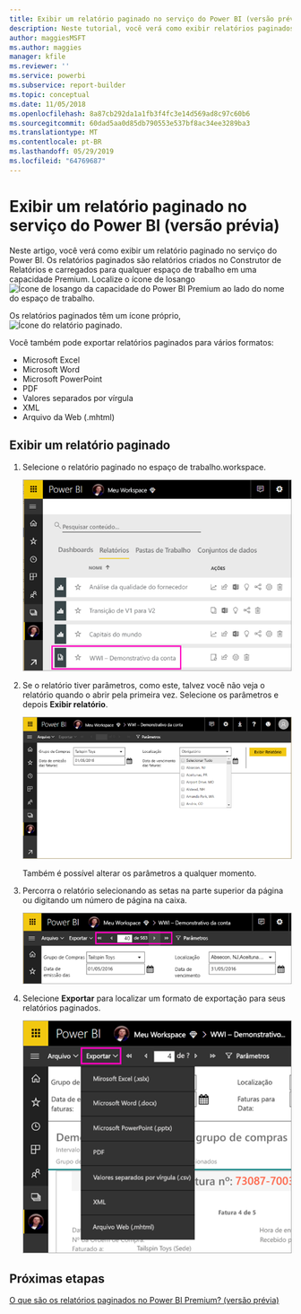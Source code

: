 ```yaml
---
title: Exibir um relatório paginado no serviço do Power BI (versão prévia)
description: Neste tutorial, você verá como exibir relatórios paginados no serviço do Power BI.
author: maggiesMSFT
ms.author: maggies
manager: kfile
ms.reviewer: ''
ms.service: powerbi
ms.subservice: report-builder
ms.topic: conceptual
ms.date: 11/05/2018
ms.openlocfilehash: 8a87cb292da1a1fb3f4fc3e14d569ad8c97c60b6
ms.sourcegitcommit: 60dad5aa0d85db790553e537bf8ac34ee3289ba3
ms.translationtype: MT
ms.contentlocale: pt-BR
ms.lasthandoff: 05/29/2019
ms.locfileid: "64769687"
---
```

# <a name="view-a-paginated-report-in-the-power-bi-service-preview"></a>Exibir um relatório paginado no serviço do Power BI (versão prévia)

Neste artigo, você verá como exibir um relatório paginado no serviço do Power BI. Os relatórios paginados são relatórios criados no Construtor de Relatórios e carregados para qualquer espaço de trabalho em uma capacidade Premium. Localize o ícone de losango ![Ícone de losango da capacidade do Power BI Premium](media/paginated-reports-save-to-power-bi-service/premium-diamond.png) ao lado do nome do espaço de trabalho. 

Os relatórios paginados têm um ícone próprio, ![Ícone do relatório paginado](media/paginated-reports-view-power-bi-service/power-bi-paginated-report-icon.png).

Você também pode exportar relatórios paginados para vários formatos: 

- Microsoft Excel
- Microsoft Word
- Microsoft PowerPoint
- PDF
- Valores separados por vírgula
- XML
- Arquivo da Web (.mhtml)

## <a name="view-a-paginated-report"></a>Exibir um relatório paginado

1. Selecione o relatório paginado no espaço de trabalho.workspace.

    ![Relatório paginado no serviço do Power BI](media/paginated-reports-view-power-bi-service/power-bi-paginated-report-in-service.png)

2. Se o relatório tiver parâmetros, como este, talvez você não veja o relatório quando o abrir pela primeira vez. Selecione os parâmetros e depois **Exibir relatório**. 

     ![Seleção de parâmetros para exibição no relatório](media/paginated-reports-view-power-bi-service/power-bi-paginated-select-parameters.png)

    Também é possível alterar os parâmetros a qualquer momento.

1. Percorra o relatório selecionando as setas na parte superior da página ou digitando um número de página na caixa.
    
   ![Percorrer o relatório](media/paginated-reports-view-power-bi-service/power-bi-paginated-page-thru-report.png)

4. Selecione **Exportar** para localizar um formato de exportação para seus relatórios paginados.

    ![Selecione um formato de exportação](media/paginated-reports-view-power-bi-service/power-bi-paginated-export.png)


## <a name="next-steps"></a>Próximas etapas

[O que são os relatórios paginados no Power BI Premium? (versão prévia)](paginated-reports-report-builder-power-bi.md)
